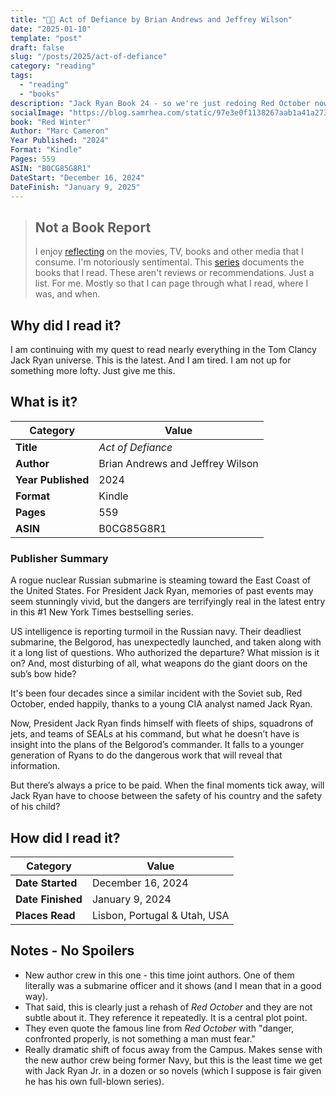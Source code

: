 ```yaml
---
title: "🤿🚀 Act of Defiance by Brian Andrews and Jeffrey Wilson"
date: "2025-01-10"
template: "post"
draft: false
slug: "/posts/2025/act-of-defiance"
category: "reading"
tags:
  - "reading"
  - "books"
description: "Jack Ryan Book 24 - so we're just redoing Red October now?"
socialImage: "https://blog.samrhea.com/static/97e3e0f1138267aab1a41a27307af5fb/18ee2/photo.avif"
book: "Red Winter"
Author: "Marc Cameron"
Year Published: "2024"
Format: "Kindle"
Pages: 559
ASIN: "B0CG85G8R1"
DateStart: "December 16, 2024"
DateFinish: "January 9, 2025"
---
```


> ## Not a Book Report
> I enjoy [reflecting](https://blog.samrhea.com/posts/2019/analyze-media-habits) on the movies, TV, books and other media that I consume. I'm notoriously sentimental. This [series](https://blog.samrhea.com/category/reading) documents the books that I read. These aren't reviews or recommendations. Just a list. For me. Mostly so that I can page through what I read, where I was, and when.

## Why did I read it?
I am continuing with my quest to read nearly everything in the Tom Clancy Jack Ryan universe. This is the latest. And I am tired. I am not up for something more lofty. Just give me this.

## What is it?
|Category|Value|
|---|---|
|**Title**|*Act of Defiance*|
|**Author**|Brian Andrews and Jeffrey Wilson|
|**Year Published**|2024|
|**Format**|Kindle|
|**Pages**|559|
|**ASIN**|B0CG85G8R1|

### Publisher Summary

A rogue nuclear Russian submarine is steaming toward the East Coast of the United States. For President Jack Ryan, memories of past events may seem stunningly vivid, but the dangers are terrifyingly real in the latest entry in this #1 New York Times bestselling series.

US intelligence is reporting turmoil in the Russian navy. Their deadliest submarine, the Belgorod, has unexpectedly launched, and taken along with it a long list of questions. Who authorized the departure? What mission is it on? And, most disturbing of all, what weapons do the giant doors on the sub’s bow hide?

It's been four decades since a similar incident with the Soviet sub, Red October, ended happily, thanks to a young CIA analyst named Jack Ryan.

Now, President Jack Ryan finds himself with fleets of ships, squadrons of jets, and teams of SEALs at his command, but what he doesn’t have is insight into the plans of the Belgorod’s commander. It falls to a younger generation of Ryans to do the dangerous work that will reveal that information.

But there’s always a price to be paid. When the final moments tick away, will Jack Ryan have to choose between the safety of his country and the safety of his child?

## How did I read it?
|Category|Value|
|---|---|
|**Date Started**|December 16, 2024|
|**Date Finished**|January 9, 2024|
|**Places Read**|Lisbon, Portugal & Utah, USA|

## Notes - No Spoilers
* New author crew in this one - this time joint authors. One of them literally was a submarine officer and it shows (and I mean that in a good way).
* That said, this is clearly just a rehash of *Red October* and they are not subtle about it. They reference it repeatedly. It is a central plot point.
* They even quote the famous line from *Red October* with "danger, confronted properly, is not something a man must fear."
* Really dramatic shift of focus away from the Campus. Makes sense with the new author crew being former Navy, but this is the least time we get with Jack Ryan Jr. in a dozen or so novels (which I suppose is fair given he has his own full-blown series).